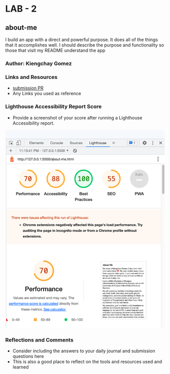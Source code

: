 # LAB - 2

## about-me

I build an app with a direct and powerful purpose. It does all of the things that it accomplishes well. I should describe the purpose and functionality so those that visit my README understand the app

### Author: Kiengchay Gomez

### Links and Resources

* [submission PR](http://xyz.com)
* Any Links you used as reference

### Lighthouse Accessibility Report Score

* Provide a screenshot of your score after running a Lighthouse Accessibility report.

![Lighthouse Report Score](./img/Screenshot%202023-02-08%20at%2011.27.00%20PM.png)

### Reflections and Comments

* Consider including the answers to your daily journal and submission questions here
* This is also a good place to reflect on the tools and resources used and learned